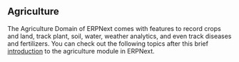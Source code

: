 ## Agriculture

The Agriculture Domain of ERPNext comes with features to record crops and land, track plant, soil, water, weather analytics, and even track diseases and fertilizers. You can check out the following topics after this brief [introduction](https://docs.erpnext.com/docs/v13/user/manual/en/agriculture/introduction) to the agriculture module in ERPNext.